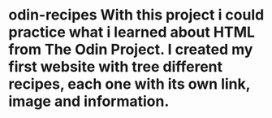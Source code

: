 # odin-recipes With this project i could practice what i learned about HTML from The Odin Project. I created my first website with tree different recipes, each one with its own link, image and information.

